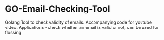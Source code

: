 # GO-Email-Checking-Tool
Golang Tool to check validity of emails. Accompanying code for youtube video.
Applications - check whether an email is valid or not, can be used for flossing
